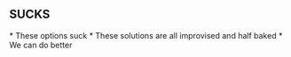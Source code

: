 ## SUCKS

<aside class="notes">
  * These options suck
  * These solutions are all improvised and half baked
  * We can do better
</aside>
